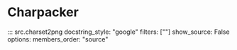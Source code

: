 Charpacker
==========

::: src.charset2png
    docstring_style: "google"
    filters: [""]
    show_source: False
    options:
        members_order: "source"
    